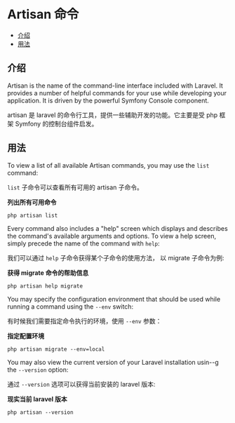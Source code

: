 # Artisan 命令

- [介绍](#introduction)
- [用法](#usage)

<a name="introduction"></a>
## 介绍

Artisan is the name of the command-line interface included with Laravel. It provides a number of helpful commands for your use while developing your application. It is driven by the powerful Symfony Console component.

artisan 是 laravel 的命令行工具，提供一些辅助开发的功能。它主要是受 php 框架 Symfony 的控制台组件启发。

<a name="usage"></a>
## 用法

To view a list of all available Artisan commands, you may use the `list` command:

`list` 子命令可以查看所有可用的 artisan 子命令。

**列出所有可用命令**

	php artisan list

Every command also includes a "help" screen which displays and describes the command's available arguments and options. To view a help screen, simply precede the name of the command with `help`:

我们可以通过 `help` 子命令获得某个子命令的使用方法， 以 migrate 子命令为例:

**获得 migrate 命令的帮助信息**

	php artisan help migrate

You may specify the configuration environment that should be used while running a command using the `--env` switch:

有时候我们需要指定命令执行的环境，使用 `--env` 参数：

**指定配置环境**

	php artisan migrate --env=local

You may also view the current version of your Laravel installation usin--g the `--version` option:

通过 `--version` 选项可以获得当前安装的 laravel 版本:

**现实当前 laravel 版本**

	php artisan --version
